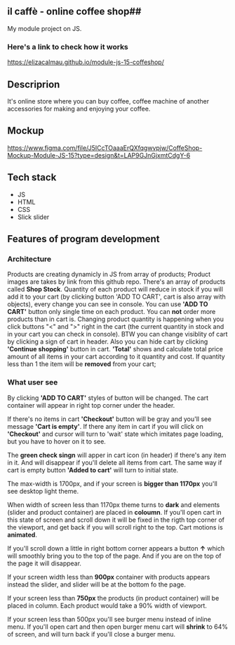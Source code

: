 ## il caffè - online coffee shop##
My module project on JS. 

### Here's a link to check how it works ###
https://elizacalmau.github.io/module-js-15-coffeshop/


## Descriprion ##
It's online store where you can buy coffee, coffee machine of another accessories for making and enjoying your coffee.

## Mockup ##
https://www.figma.com/file/J5ICcTOaaaErQXfqgwvpjw/CoffeShop-Mockup-Module-JS-15?type=design&t=LAP9GJnGjxmtCdgY-6

## Tech stack ##
- JS
- HTML
- CSS
- Slick slider 



## Features of program development ##

### Architecture ###
Products are creating dynamicly in JS from array of products; Product images are takes by link from this github repo.
There's an array of products called **Shop Stock**. Quantity of each product will reduce in stock if you will add it to your cart (by clicking button 'ADD TO CART', cart is also array with objects), every change you can see in console. You can use **'ADD TO CART'** button only single time on each product.
You can **not** order more products than in cart is. 
Changing product quantity is happening when you click buttons "<" and ">" right in the cart (the current quantity in stock and in your cart you can check in console). BTW you can change visiblity of cart by clicking a sign of cart in header. Also you can hide cart by clicking **'Continue shopping'** button in cart.
**'Total'** shows and calculate total price amount of all items in your cart according to it quantity and cost.
If quantity less than 1 the item will be **removed** from your cart;

### What user see ###
By clicking **'ADD TO CART'** styles of button will be changed. The cart container will appear in right top corner under the header.

If there's no items in cart **'Checkout'** button will be gray and you'll see message **'Сart is empty'**. If there any item in cart if you will click on **'Checkout'** and cursor will turn to 'wait' state which imitates page loading, but you have to hover on it to see.

The **green check singn** will apper in cart icon (in header) if there's any item in it. And will disappear if you'll delete all items from cart.
The same way if cart is empty button **'Added to cart'** will turn to initial state.

The max-width is 1700px, and if your screen is **bigger than 1170px** you'll see desktop light theme.

When width of screen less than 1170px theme turns to **dark** and elements (slider and product container) are placed in **coloumn**.
If you'll open cart in this state of screen and scroll down it will be fixed in the rigth top corner of the viewport, and get back if you will scroll right to the top. Cart motions is **animated**.

If you'll scroll down a little in right bottom corner appears a button **↑** which will smoothly bring you to the top of the page. And if you are on the top of the page it will disappear.

If your screen width less than **900px** container with products appears instead the slider, and slider will be at the bottom fo the page. 

If your screen less than **750px** the products (in product container) will be placed in column. Each product would take a 90% width of viewport.

If your screen less than 500px you'll see burger menu instead of inline menu. If you'll open cart and then open burger menu cart will **shrink** to 64% of screen, and will turn back if you'll close a burger menu.

